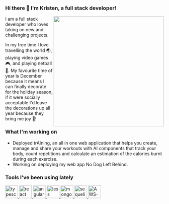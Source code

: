 ### Hi there 👋 I'm Kristen, a full stack developer!

<img align="right" href="https://github.com/KristenHickey" src="https://lottiefiles.com/21468-my-desk" height=350>

I am a full stack developer who loves taking on new and challenging projects. 

In my free time I love travelling the world 🌏, playing video games 🎮, and playing netball 👟. My favourite time of year is December because it means I can finally decorate for the holiday season, if it were socially acceptable I'd leave the decorations up all year because they bring me joy 🎄! 

### What I'm working on

- Deployed trAIning, an all in one web application that helps you create, manage and share your workouts with AI components that track your body, count repetitions and calculate an estimation of the calories burnt during each exercise.
- Working on deploying my web app No Dog Left Behind.

### Tools I've been using lately

<p align="left"> 
   <a href="https://www.typescriptlang.org/" target="_blank"> <img src="https://icongr.am/devicon/typescript-original.svg?size=128&color=currentColor" alt="typescript" width="40" height="40"/> </a> 
  <a href="https://reactjs.org/" target="_blank"> <img src="https://icongr.am/devicon/react-original.svg?size=128&color=currentColor" alt="react" width="40" height="40"/> </a> 
  <a href="https://angular.io" target="_blank"> <img src="https://icongr.am/devicon/angularjs-original.svg?size=128&color=currentColor" alt="angularjs" width="40" height="40"/> </a> 
   <a href="https://lesscss.org/" target="_blank"> <img src="https://icongr.am/devicon/less-plain-wordmark.svg?size=128&color=currentColor" alt="less" width="40" height="40"/> </a> 
  <a href="https://www.mongodb.com/" target="_blank"> <img src="https://icongr.am/devicon/mongodb-original.svg?size=128&color=currentColor" alt="mongodb-original" width="40" height="40"/> </a> 
  <a href="https://www.postgresql.org" target="_blank"> <img src="https://icongr.am/devicon/postgresql-original-wordmark.svg?size=128&color=ffffff" alt="sequelize-original" width="40" height="40"/> </a>  
  <a href="https://aws.amazon.com/amplify/" target="_blank"> <img src="https://icongr.am/devicon/amazonwebservices-original-wordmark.svg?size=128&color=currentColor" alt="AWS-original" width="40" height="40"/> </a>  
</p>

<!--
**KristenHickey/KristenHickey** is a ✨ _special_ ✨ repository because its `README.md` (this file) appears on your GitHub profile.

Here are some ideas to get you started:

- 🔭 I’m currently working on ...
- 🌱 I’m currently learning ...
- 👯 I’m looking to collaborate on ...
- 🤔 I’m looking for help with ...
- 💬 Ask me about ...
- 📫 How to reach me: ...
- 😄 Pronouns: ...
- ⚡ Fun fact: ...
-->
